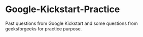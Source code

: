 # Google-Kickstart-Practice
Past questions from Google Kickstart and some questions from geeksforgeeks for practice purpose.
